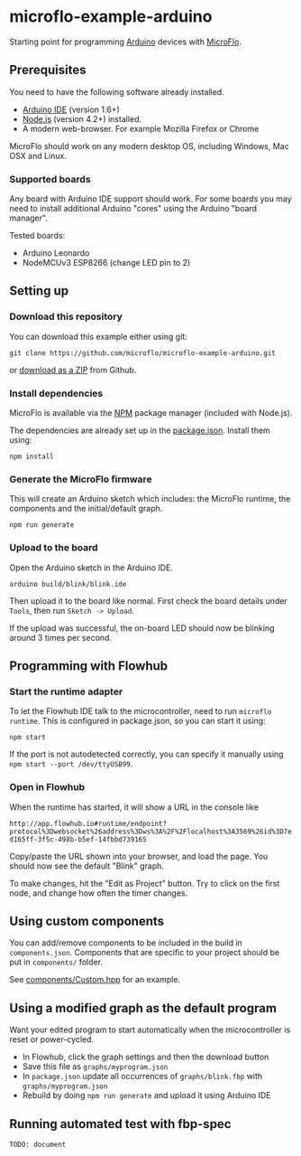 # microflo-example-arduino

Starting point for programming [Arduino](http://arduino.cc) devices with [MicroFlo](http://microflo.org).

## Prerequisites

You need to have the following software already installed.

* [Arduino IDE](https://www.arduino.cc/en/main/software) (version 1.6+)
* [Node.js](https://nodejs.org/) (version 4.2+) installed.
* A modern web-browser. For example Mozilla Firefox or Chrome

MicroFlo should work on any modern desktop OS, including Windows, Mac OSX and Linux.

### Supported boards
Any board with Arduino IDE support should work.
For some boards you may need to install additional Arduino "cores" using the Arduino "board manager".

Tested boards:

* Arduino Leonardo
* NodeMCUv3 ESP8266 (change LED pin to 2)

## Setting up

### Download this repository

You can download this example either using git:

    git clone https://github.com/microflo/microflo-example-arduino.git

or [download as a ZIP](https://github.com/microflo/microflo-arduino/archive/master.zip) from Github.

### Install dependencies

MicroFlo is available via the [NPM](https://npmjs.org) package manager (included with Node.js).

The dependencies are already set up in the [package.json](./package.json). Install them using:

    npm install

### Generate the MicroFlo firmware

This will create an Arduino sketch which includes: the MicroFlo runtime, the components and the initial/default graph. 

    npm run generate

### Upload to the board

Open the Arduino sketch in the Arduino IDE.

    arduino build/blink/blink.ide

Then upload it to the board like normal.
First check the board details under `Tools`, then run `Sketch -> Upload`.

If the upload was successful, the on-board LED should now be blinking around 3 times per second.

## Programming with Flowhub

### Start the runtime adapter

To let the Flowhub IDE talk to the microcontroller, need to run `microflo runtime`.
This is configured in package.json, so you can start it using:

    npm start

If the port is not autodetected correctly, you can specify it manually using `npm start --port /dev/ttyUSB99`.

### Open in Flowhub

When the runtime has started, it will show a URL in the console like

`http://app.flowhub.io#runtime/endpoint?protocol%3Dwebsocket%26address%3Dws%3A%2F%2Flocalhost%3A3569%26id%3D7ed165ff-3f5c-498b-b5ef-14fbbd739165`

Copy/paste the URL shown into your browser, and load the page. You should now see the default "Blink" graph.

To make changes, hit the "Edit as Project" button. Try to click on the first node, and change how often the timer changes.

## Using custom components

You can add/remove components to be included in the build in `components.json`.
Components that are specific to your project should be put in `components/` folder.

See [components/Custom.hpp](components/Custom.hpp) for an example.

## Using a modified graph as the default program

Want your edited program to start automatically when the microcontroller is reset or power-cycled.

* In Flowhub, click the graph settings and then the download button
* Save this file as `graphs/myprogram.json`
* In `package.json` update all occurrences of `graphs/blink.fbp` with `graphs/myprogram.json`
* Rebuild by doing `npm run generate` and upload it using Arduino IDE

## Running automated test with fbp-spec

    TODO: document

